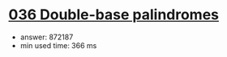 [036 Double-base palindromes](http://projecteuler.net/problem=36)
========================

- answer: 872187 
- min used time: 366 ms

